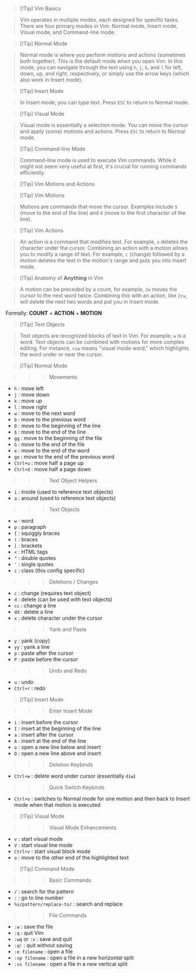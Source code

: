 > [!Tip] Vim Basics

> Vim operates in multiple modes, each designed for specific tasks.
There are four primary modes in Vim: Normal mode, Insert mode, Visual mode, and Command-line mode.

> [!Tip] Normal Mode

> Normal mode is where you perform motions and actions (sometimes both together). This is the default mode when you open Vim. In this mode, you can navigate through the text using `h`, `j`, `k`, and `l` for left, down, up, and right, respectively, or simply use the arrow keys (which also work in Insert mode).

> [!Tip] Insert Mode

> In Insert mode, you can type text. Press `ESC` to return to Normal mode.

> [!Tip] Visual Mode

> Visual mode is essentially a selection mode. You can move the cursor and apply (some) motions and actions. Press `ESC` to return to Normal mode.

> [!Tip] Command-line Mode

> Command-line mode is used to execute Vim commands. While it might not seem very useful at first, it's crucial for running commands efficiently.

> [!Tip] Vim Motions and Actions

> [!Tip] Vim Motions

> Motions are commands that move the cursor. Examples include `$` (move to the end of the line) and `0` (move to the first character of the line).

> [!Tip] Vim Actions

> An action is a command that modifies text. For example, `x` deletes the character under the cursor. Combining an action with a motion allows you to modify a range of text. For example, `c` (change) followed by a motion deletes the text in the motion's range and puts you into Insert mode.

> [!Tip] Anatomy of **Anything** in Vim

> A motion can be preceded by a count, for example, `2w` moves the cursor to the next word twice. Combining this with an action, like `2cw`, will delete the next two words and put you in Insert mode.

Formally: **COUNT** + **ACTION** + **MOTION**

> [!Tip] Text Objects

> Text objects are recognized blocks of text in Vim. For example, `w` is a word. Text objects can be combined with motions for more complex editing. For instance, `viw` means "visual inside word," which highlights the word under or near the cursor.

> [!Tip] Normal Mode

>>> Movements

- `h` : move left
- `j` : move down
- `k` : move up
- `l` : move right
- `w` : move to the next word
- `b` : move to the previous word
- `0` : move to the beginning of the line
- `$` : move to the end of the line
- `gg` : move to the beginning of the file
- `G` : move to the end of the file
- `e` : move to the end of the word
- `ge` : move to the end of the previous word
- `Ctrl+u` : move half a page up
- `Ctrl+d` : move half a page down

>>> Text Object Helpers

- `i` : inside (used to reference text objects)
- `a` : around (used to reference text objects)

>>> Text Objects

- `w` : word
- `p` : paragraph
- `{` : squiggly braces
- `(` : braces
- `[` : brackets
- `<` : HTML tags
- `"` : double quotes
- `'` : single quotes
- `c` : class (this config specific)

>>> Deletions / Changes

- `c` : change (requires text object)
- `d` : delete (can be used with text objects)
- `cc` : change a line
- `dd` : delete a line
- `x` : delete character under the cursor

>>> Yank and Paste

- `y` : yank (copy)
- `yy` : yank a line
- `p` : paste after the cursor
- `P` : paste before the cursor

>>> Undo and Redo

- `u` : undo
- `Ctrl+r` : redo

> [!Tip] Insert Mode

>>> Enter Insert Mode

- `i` : insert before the cursor
- `I` : insert at the beginning of the line
- `a` : insert after the cursor
- `A` : insert at the end of the line
- `o` : open a new line below and insert
- `O` : open a new line above and insert

>>> Deletion Keybinds

- `Ctrl+w` : delete word under cursor (essentially `diw`)

>>> Quick Switch Keybinds

- `Ctrl+o` : switches to Normal mode for one motion and then back to Insert mode when that motion is executed

> [!Tip] Visual Mode

>>> Visual Mode Enhancements

- `v` : start visual mode
- `V` : start visual line mode
- `Ctrl+v` : start visual block mode
- `o` : move to the other end of the highlighted text

> [!Tip] Command Mode

>>> Basic Commands

- `/` : search for the pattern
- `:` : go to line number
- `%s/pattern/replace-to/` : search and replace

>>> File Commands

- `:w` : save the file
- `:q` : quit Vim
- `:wq` or `:x` : save and quit
- `:q!` : quit without saving
- `:e filename` : open a file
- `:sp filename` : open a file in a new horizontal split
- `:vs filename` : open a file in a new vertical split
